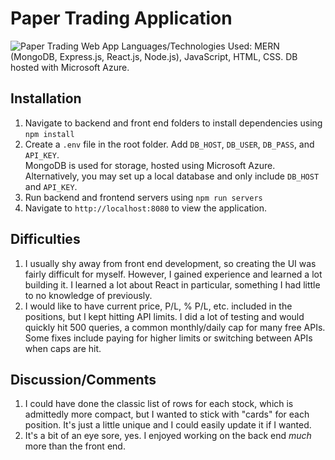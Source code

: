 # Paper Trading Application
![Paper Trading Web App](https://user-images.githubusercontent.com/60913657/119407103-c1b48a80-bcb1-11eb-921c-83b21f46d39b.png)
Languages/Technologies Used: MERN (MongoDB, Express.js, React.js, Node.js), JavaScript, HTML, CSS. DB hosted with Microsoft Azure.

## Installation
1. Navigate to backend and front end folders to install dependencies using ``npm install``
2. Create a ``.env`` file in the root folder. Add ``DB_HOST``, ``DB_USER``, ``DB_PASS``, and ``API_KEY``.  
   MongoDB is used for storage, hosted using Microsoft Azure. Alternatively, you may set up a local database and only include ``DB_HOST`` and ``API_KEY``.
3. Run backend and frontend servers using ``npm run servers``
4. Navigate to ``http://localhost:8080`` to view the application.

## Difficulties
1. I usually shy away from front end development, so creating the UI was fairly difficult for myself. However, I gained experience and learned a lot building it. I learned a lot about React in particular, something I had little to no knowledge of previously.
2. I would like to have current price, P/L, % P/L, etc. included in the positions, but I kept hitting API limits. I did a lot of testing and would quickly hit 500 queries, a common monthly/daily cap for many free APIs. Some fixes include paying for higher limits or switching between APIs when caps are hit.

## Discussion/Comments
1. I could have done the classic list of rows for each stock, which is admittedly more compact, but I wanted to stick with "cards" for each position. It's just a little unique and I could easily update it if I wanted.
2. It's a bit of an eye sore, yes. I enjoyed working on the back end *much* more than the front end.
